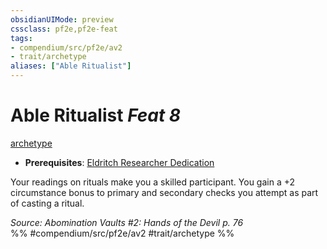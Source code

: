 ```yaml
---
obsidianUIMode: preview
cssclass: pf2e,pf2e-feat
tags:
- compendium/src/pf2e/av2
- trait/archetype
aliases: ["Able Ritualist"]
---
```

# Able Ritualist  *Feat 8*  
[archetype](/rules/traits/archetype.md)  

- **Prerequisites**: [Eldritch Researcher Dedication](/compendium/feats/eldritch-researcher-dedication-av2.md)

Your readings on rituals make you a skilled participant. You gain a +2 circumstance bonus to primary and secondary checks you attempt as part of casting a ritual.

*Source: Abomination Vaults #2: Hands of the Devil p. 76*  
%% #compendium/src/pf2e/av2 #trait/archetype %%